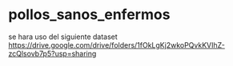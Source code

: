 # pollos_sanos_enfermos

se hara uso del siguiente dataset
https://drive.google.com/drive/folders/1fOkLgKj2wkoPQvkKVIhZ-zcQlsovb7p5?usp=sharing
